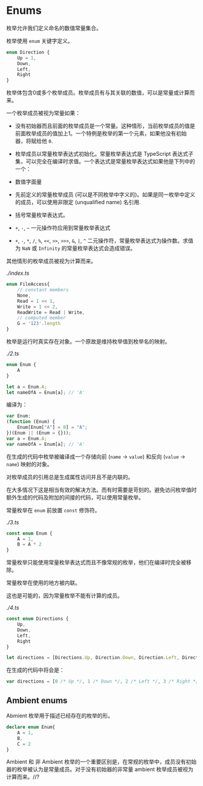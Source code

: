 # Enums

枚举允许我们定义命名的数值常量集合。

枚举使用 `enum` 关键字定义。

```ts
enum Direction {
	Up = 1,
	Down,
	Left,
	Right
}
```

枚举体包含0或多个枚举成员。枚举成员有与其关联的数值，可以是常量或计算而来。

一个枚举成员被视为常量如果：

- 没有初始器而且前面的枚举成员是一个常量。这种情形，当前枚举成员的值是前面枚举成员的值加上1。一个特例是枚举的第一个元素，如果他没有初始器，将赋给他 `0`.

- 枚举成员以常量枚举表达式初始化。常量枚举表达式是 TypeScript 表达式子集，可以完全在编译时求值。一个表达式是常量枚举表达式如果他是下列中的一个：

 - 数值字面量

 - 先前定义的常量枚举成员 (可以是不同枚举中字义的)。如果是同一枚举中定义的成员，可以使用非限定 (unqualified name) 名引用.

 - 括号常量枚举表达式。
 - `+`, `-`, `~` 一元操作符应用到常量枚举表达式

 - `+`, `-`, `*`, `/`, `%`, `<<`, `>>`, `>>>`, `&`, `|`, `^` 二元操作符，常量枚举表达式为操作数。求值为 `NaN` 或 `Infinity` 的常量枚举表达式会造成错误。

其他情形的枚举成员被视为计算而来。

_./index.ts_

```ts
enum FileAccess{
	// constant members
	None,
	Read = 1 << 1,
	Write = 1 << 2,
	ReadWrite = Read | Write,
	// computed member
	G = '123'.length
}
```

枚举是运行时真实存在对象。一个原故是维持枚举值到枚举名的映射。

_./2.ts_

```ts
enum Enum {
	A
}

let a = Enum.A;
let nameOfA = Enum[a]; // 'A'
```

编译为：

```ts
var Enum;
(function (Enum) {
    Enum[Enum["A"] = 0] = "A";
})(Enum || (Enum = {}));
var a = Enum.A;
var nameOfA = Enum[a]; // 'A'
```

在生成的代码中枚举被编译成一个存储向前 (`name` -> `value`) 和反向 (`value` -> `name`) 映射的对象。

对枚举成员的引用总是生成属性访问并且不是内联的。

在大多情况下这是相当有效的解决方法。而有时需要是苛刻的。避免访问枚举值时额外生成的代码及附加的间接的代码，可以使用常量枚举。

常量枚举在 `enum` 前放置 `const` 修饰符。

_./3.ts_

```ts
const enum Enum {
	A = 1,
	B = A * 2
}
```

常量枚举只能使用常量枚举表达式而且不像常规的枚举，他们在编译时完全被移除。

常量枚举在使用的地方被内联。

这也是可能的，因为常量枚举不能有计算的成员。

_./4.ts_

```ts
const enum Directions {
	Up,
	Down,
	Left,
	Right
}

let directions = [Directions.Up, Direction.Down, Direction.Left, Direction.Right];
```

在生成的代码中将会是：

```js
var directions = [0 /* Up */, 1 /* Down */, 2 /* Left */, 3 /* Right */];
```

## Ambient enums

Abmient 枚举用于描述已经存在的枚举的形。

```ts
declare enum Enum{
	A = 1,
	B,
	C = 2
}
```

Ambient 和 非 Ambient 枚举的一个重要区别是，在常规的枚举中，成员没有初始器的枚举被认为是常量成员。对于没有初始器的非常量 ambient 枚举成员被视为计算而来。//?
